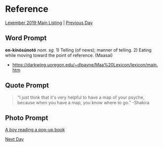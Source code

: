 # Reference
[Lexember 2019 Main Listing](_prompts/r-conlangs/lexember/2019/toc_lex19.md) | [Previous Day](_prompts/r-conlangs/lexember/2019/prompts/w4/28.md)

## Word Prompt

**en-kínósúnotó** _nom. sg._ 1) Telling (of news); manner of telling. 2) Eating while moving toward the point of reference. (Maasai)

+ https://darkwing.uoregon.edu/~dlpayne/Maa%20Lexicon/lexicon/main.htm

## Quote Prompt

> “I just think that it's very helpful to have a map of your psyche, because when you have a map, you know where to go.” -Shakira

## Photo Prompt

[A boy reading a pop-up book](https://bit.ly/2Qvt3Mf)

[Next Day](_prompts/r-conlangs/lexember/2019/prompts/w5/30.md)
